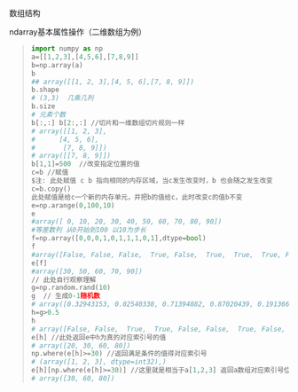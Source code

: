 数组结构

ndarray基本属性操作（二维数组为例）

> ```python
> import numpy as np
> a=[[1,2,3],[4,5,6],[7,8,9]]
> b=np.array(a)
> b
> ## array([[1, 2, 3],[4, 5, 6],[7, 8, 9]])
> b.shape
> # (3,3)  几乘几列
> b.size 
> # 元素个数
> b[:,:] b[2:,:] //切片和一维数组切片规则一样
> #	array([[1, 2, 3],
> #      [4, 5, 6],
> #       [7, 8, 9]]) 
> #	array([[7, 8, 9]])
> b[1,1]=500  //改变指定位置的值
> c=b //赋值 
> $注: 此处赋值 c b 指向相同的内存区域，当c发生改变时，b 也会随之发生改变
> c=b.copy()  
> 此处赋值是给c一个新的内存单元，并把b的值给c，此时改变c的值b不变
> e=np.arange(0,100,10)
> e
> #array([ 0, 10, 20, 30, 40, 50, 60, 70, 80, 90])
> #等差数列 从0开始到100 以10为步长
> f=np.array([0,0,0,1,0,1,1,1,0,1],dtype=bool)
> f
> #array([False, False, False,  True, False,  True,  True,  True, False,True])
> e[f]
> #array([30, 50, 60, 70, 90])
> // 此处自行观察理解
> g=np.random.rand(10)
> g  // 生成0-1随机数
> # array([0.32943153, 0.02540338, 0.71394882, 0.87020439, 0.19136671,0.02530784, 0.66422779, 0.44299001, #0.76843718, 0.43429768])
> h=g>0.5
> h
> # array([False, False,  True,  True, False, False,  True, False,  True,False])
> e[h] //此处返回e中h为真的对应索引号的值
> # array([20, 30, 60, 80])
> np.where(e[h]>=30) //返回满足条件的值得对应索引号
> # (array([1, 2, 3], dtype=int32),)
> e[h][np.where(e[h]>=30)] //这里就是相当于a[1,2,3] 返回a数组对应索引号位置得值
> # array([30, 60, 80])
> ```


